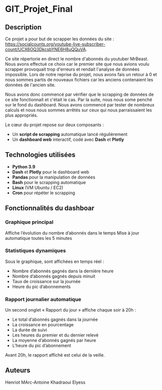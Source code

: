 # GIT_Projet_Final

## Description

Ce projet a pour but de scrapper les données du site : https://socialcounts.org/youtube-live-subscriber-count/UCX6OQ3DkcsbYNE6H8uQQuVA. 

Ce site répertorie en direct le nombre d'abonnés du youtuber MrBeast. Nous avons effectué ce choix car le premier site que nous avions voulu scrapper provoquait trop d'erreurs et rendait l'analyse de données impossible. Lors de notre reprise du projet, nous avons fais un retour à 0 et nous sommes partis de nouveaux fichiers car les anciens contenaient les données de l'ancien site. 

Nous avons donc commencé par vérifier que le scrapping de données de ce site fonctionnait et c'était le cas. Par la suite, nous  nous some penché sur le fond du dashboard. Nous avons commencé par tester de nombreux calculs et nous nous sommes arrêtés sur ceux qui nous parraissaient les plus appropriés.

Le cœur du projet repose sur deux composants :
- Un **script de scrapping** automatique lancé régulièrement
- Un **dashboard web** interactif, codé avec **Dash** et **Plotly**

## Technologies utilisées

- **Python 3.9**
- **Dash** et **Plotly** pour le dashboard web
- **Pandas** pour la manipulation de données
- **Bash** pour le scrapping automatique
- **Linux** (VM Ubuntu / EC2)
- **Cron** pour répéter le scrapping


## Fonctionnalités du dashboar
### Graphique principal
Affiche l’évolution du nombre d’abonnés dans le temps
Mise à jour automatique toutes les 5 minutes

### Statistiques dynamiques
Sous le graphique, sont affichées en temps réel :
- Nombre d’abonnés gagnés dans la dernière heure
- Nombre d’abonnés gagnés depuis minuit
- Taux de croissance sur la journée
- Heure du pic d’abonnements

### Rapport journalier automatique
Un second onglet « Rapport du jour » affiche chaque soir à 20h :
- Le total d’abonnés gagnés dans la journée
- La croissance en pourcentage
- La durée de suivi
- Les heures du premier et du dernier relevé
- La moyenne d’abonnés gagnés par heure
- L’heure du pic d’abonnement

Avant 20h, le rapport affiché est celui de la veille.

## Auteurs
Henriot MArc-Antoine
Khadraoui Elyess
